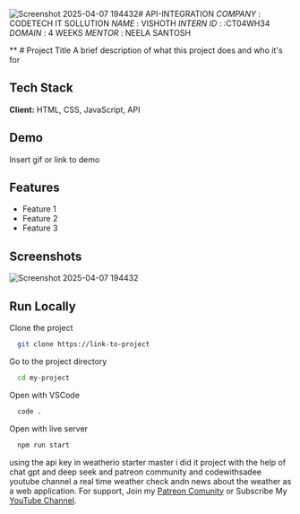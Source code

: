 ![Screenshot 2025-04-07 194432](https://github.com/user-attachments/assets/8f77a048-fcf2-4280-930e-4f31aa80fcec)# API-INTEGRATION
*COMPANY* : CODETECH IT SOLLUTION
*NAME* : VISHOTH
*INTERN ID* : :CT04WH34
*DOMAIN* : 4 WEEKS
*MENTOR* : NEELA SANTOSH

** # Project Title
A brief description of what this project does and who it's for
## Tech Stack
**Client:** HTML, CSS, JavaScript, API
## Demo
Insert gif or link to demo
## Features
- Feature 1
- Feature 2
- Feature 3
## Screenshots
![Screenshot 2025-04-07 194432](https://github.com/user-attachments/assets/af1e3854-27f1-4b2c-b38e-58e10a1ed594)
## Run Locally
Clone the project
```bash
  git clone https://link-to-project
```
Go to the project directory
```bash
  cd my-project
```
Open with VSCode
```bash
  code .
```
Open with live server
```bash
  npm run start
```
using the api key in weatherio starter master i did it project with the help of chat gpt and deep seek and patreon community and codewithsadee youtube channel a real time weather check andn news about the weather as a web application.
For support, Join my [Patreon Comunity](https://www.patreon.com/codewithsadee/membership) or Subscribe My [YouTube Channel](https://youtube.com/@codewithsadee).

